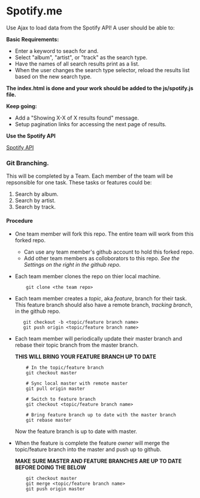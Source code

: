# Spotify.me

Use Ajax to load data from the Spotify API! A user should be able to:

**Basic Requirements:**

 - Enter a keyword to seach for and.
 - Select "album", "artist", or "track" as the search type.
 - Have the names of all search results print as a list.
 - When the user changes the search type selector, reload the results list based on the new search type.

__The index.html is done and your work should be added to the js/spotify.js file.__
 
**Keep going:**

 - Add a "Showing X-X of X results found" message.
 - Setup pagination links for accessing the next page of results.
 
 
 **Use the Spotify API**  
 
[Spotify API](https://developer.spotify.com/web-api/search-item/)


### Git Branching.

This will be completed by a Team. Each member of the team will be repsonsible for one task. These tasks or features could be:

1. Search by album.  
2. Search by artist.  
3. Search by track.  

#### Procedure
* One team member will fork this repo. The entire team will work from this forked repo.
	* Can use any team member's github account to hold this forked repo.
	* Add other team members as colloborators to this repo. 
		 _See the Settings on the right in the github repo_.  
* Each team member clones the repo on thier local machine.  

	```
		git clone <the team repo>
	```
	
* Each team member creates a _topic_, aka _feature_, branch for their task.  
	 This feature branch should also have a remote branch, _tracking branch_, in the github repo.
	 
	 ```
	 	git checkout -b <topic/feature branch name>
	 	git push origin <topic/feature branch name>
	 ```
	 
* Each team member will periodically update their master branch and rebase their topic branch from the master branch. 

	__THIS WILL BRING YOUR FEATURE BRANCH UP TO DATE__

	```
		# In the topic/feature branch
		git checkout master

		# Sync local master with remote master
		git pull origin master

		# Switch to feature branch
		git checkout <topic/feature branch name>

		# Bring feature branch up to date with the master branch
		git rebase master

	```
	
	Now the feature branch is up to date with master.  
	
* When the feature is complete the feature _owner_ will merge the topic/feature branch into the master and push up to github.

	__MAKE SURE MASTER AND FEATURE BRANCHES ARE UP TO DATE BEFORE DOING THE BELOW__

	```
		git checkout master
		git merge <topic/feature branch name>
		git push origin master
	```

